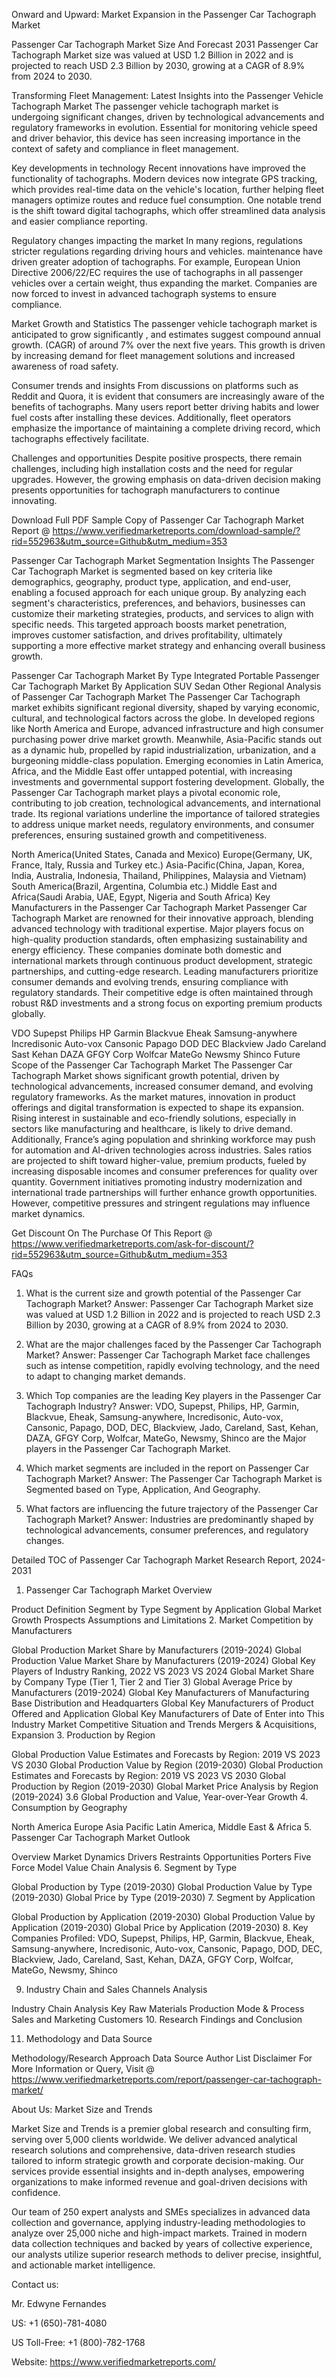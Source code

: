 Onward and Upward: Market Expansion in the Passenger Car Tachograph Market


Passenger Car Tachograph Market Size And Forecast 2031
Passenger Car Tachograph Market size was valued at USD 1.2 Billion in 2022 and is projected to reach USD 2.3 Billion by 2030, growing at a CAGR of 8.9% from 2024 to 2030.

Transforming Fleet Management: Latest Insights into the Passenger Vehicle Tachograph Market
The passenger vehicle tachograph market is undergoing significant changes, driven by technological advancements and regulatory frameworks in evolution. Essential for monitoring vehicle speed and driver behavior, this device has seen increasing importance in the context of safety and compliance in fleet management.

Key developments in technology
Recent innovations have improved the functionality of tachographs. Modern devices now integrate GPS tracking, which provides real-time data on the vehicle's location, further helping fleet managers optimize routes and reduce fuel consumption. One notable trend is the shift toward digital tachographs, which offer streamlined data analysis and easier compliance reporting.

Regulatory changes impacting the market
In many regions, regulations stricter regulations regarding driving hours and vehicles. maintenance have driven greater adoption of tachographs. For example, European Union Directive 2006/22/EC requires the use of tachographs in all passenger vehicles over a certain weight, thus expanding the market. Companies are now forced to invest in advanced tachograph systems to ensure compliance.

Market Growth and Statistics
The passenger vehicle tachograph market is anticipated to grow significantly , and estimates suggest compound annual growth. (CAGR) of around 7% over the next five years. This growth is driven by increasing demand for fleet management solutions and increased awareness of road safety.

Consumer trends and insights
From discussions on platforms such as Reddit and Quora, it is evident that consumers are increasingly aware of the benefits of tachographs. Many users report better driving habits and lower fuel costs after installing these devices. Additionally, fleet operators emphasize the importance of maintaining a complete driving record, which tachographs effectively facilitate.

Challenges and opportunities
Despite positive prospects, there remain challenges, including high installation costs and the need for regular upgrades. However, the growing emphasis on data-driven decision making presents opportunities for tachograph manufacturers to continue innovating.

Download Full PDF Sample Copy of Passenger Car Tachograph Market Report @ https://www.verifiedmarketreports.com/download-sample/?rid=552963&utm_source=Github&utm_medium=353

Passenger Car Tachograph Market Segmentation Insights
The Passenger Car Tachograph Market is segmented based on key criteria like demographics, geography, product type, application, and end-user, enabling a focused approach for each unique group. By analyzing each segment's characteristics, preferences, and behaviors, businesses can customize their marketing strategies, products, and services to align with specific needs. This targeted approach boosts market penetration, improves customer satisfaction, and drives profitability, ultimately supporting a more effective market strategy and enhancing overall business growth.

Passenger Car Tachograph Market By Type
Integrated
Portable
Passenger Car Tachograph Market By Application
SUV
Sedan
Other
Regional Analysis of Passenger Car Tachograph Market
The Passenger Car Tachograph market exhibits significant regional diversity, shaped by varying economic, cultural, and technological factors across the globe. In developed regions like North America and Europe, advanced infrastructure and high consumer purchasing power drive market growth. Meanwhile, Asia-Pacific stands out as a dynamic hub, propelled by rapid industrialization, urbanization, and a burgeoning middle-class population. Emerging economies in Latin America, Africa, and the Middle East offer untapped potential, with increasing investments and governmental support fostering development. Globally, the Passenger Car Tachograph market plays a pivotal economic role, contributing to job creation, technological advancements, and international trade. Its regional variations underline the importance of tailored strategies to address unique market needs, regulatory environments, and consumer preferences, ensuring sustained growth and competitiveness.

North America(United States, Canada and Mexico)
Europe(Germany, UK, France, Italy, Russia and Turkey etc.)
Asia-Pacific(China, Japan, Korea, India, Australia, Indonesia, Thailand, Philippines, Malaysia and Vietnam)
South America(Brazil, Argentina, Columbia etc.)
Middle East and Africa(Saudi Arabia, UAE, Egypt, Nigeria and South Africa)
Key Manufacturers in the Passenger Car Tachograph Market
Passenger Car Tachograph Market are renowned for their innovative approach, blending advanced technology with traditional expertise. Major players focus on high-quality production standards, often emphasizing sustainability and energy efficiency. These companies dominate both domestic and international markets through continuous product development, strategic partnerships, and cutting-edge research. Leading manufacturers prioritize consumer demands and evolving trends, ensuring compliance with regulatory standards. Their competitive edge is often maintained through robust R&D investments and a strong focus on exporting premium products globally.

VDO
Supepst
Philips
HP
Garmin
Blackvue
Eheak
Samsung-anywhere
Incredisonic
Auto-vox
Cansonic
Papago
DOD
DEC
Blackview
Jado
Careland
Sast
Kehan
DAZA
GFGY Corp
Wolfcar
MateGo
Newsmy
Shinco
Future Scope of the Passenger Car Tachograph Market
The Passenger Car Tachograph Market shows significant growth potential, driven by technological advancements, increased consumer demand, and evolving regulatory frameworks. As the market matures, innovation in product offerings and digital transformation is expected to shape its expansion. Rising interest in sustainable and eco-friendly solutions, especially in sectors like manufacturing and healthcare, is likely to drive demand. Additionally, France’s aging population and shrinking workforce may push for automation and AI-driven technologies across industries. Sales ratios are projected to shift toward higher-value, premium products, fueled by increasing disposable incomes and consumer preferences for quality over quantity. Government initiatives promoting industry modernization and international trade partnerships will further enhance growth opportunities. However, competitive pressures and stringent regulations may influence market dynamics.

Get Discount On The Purchase Of This Report @ https://www.verifiedmarketreports.com/ask-for-discount/?rid=552963&utm_source=Github&utm_medium=353

FAQs
1. What is the current size and growth potential of the Passenger Car Tachograph Market?
Answer: Passenger Car Tachograph Market size was valued at USD 1.2 Billion in 2022 and is projected to reach USD 2.3 Billion by 2030, growing at a CAGR of 8.9% from 2024 to 2030.

2. What are the major challenges faced by the Passenger Car Tachograph Market?
Answer: Passenger Car Tachograph Market face challenges such as intense competition, rapidly evolving technology, and the need to adapt to changing market demands.

3. Which Top companies are the leading Key players in the Passenger Car Tachograph Industry?
Answer: VDO, Supepst, Philips, HP, Garmin, Blackvue, Eheak, Samsung-anywhere, Incredisonic, Auto-vox, Cansonic, Papago, DOD, DEC, Blackview, Jado, Careland, Sast, Kehan, DAZA, GFGY Corp, Wolfcar, MateGo, Newsmy, Shinco are the Major players in the Passenger Car Tachograph Market.

4. Which market segments are included in the report on Passenger Car Tachograph Market?
Answer: The Passenger Car Tachograph Market is Segmented based on Type, Application, And Geography.

5. What factors are influencing the future trajectory of the Passenger Car Tachograph Market?
Answer: Industries are predominantly shaped by technological advancements, consumer preferences, and regulatory changes.

Detailed TOC of Passenger Car Tachograph Market Research Report, 2024-2031
1. Passenger Car Tachograph Market Overview

Product Definition
Segment by Type
Segment by Application
Global Market Growth Prospects
Assumptions and Limitations
2. Market Competition by Manufacturers

Global Production Market Share by Manufacturers (2019-2024)
Global Production Value Market Share by Manufacturers (2019-2024)
Global Key Players of Industry Ranking, 2022 VS 2023 VS 2024
Global Market Share by Company Type (Tier 1, Tier 2 and Tier 3)
Global Average Price by Manufacturers (2019-2024)
Global Key Manufacturers of Manufacturing Base Distribution and Headquarters
Global Key Manufacturers of Product Offered and Application
Global Key Manufacturers of Date of Enter into This Industry
Market Competitive Situation and Trends
Mergers & Acquisitions, Expansion
3. Production by Region

Global Production Value Estimates and Forecasts by Region: 2019 VS 2023 VS 2030
Global Production Value by Region (2019-2030)
Global Production Estimates and Forecasts by Region: 2019 VS 2023 VS 2030
Global Production by Region (2019-2030)
Global Market Price Analysis by Region (2019-2024) 3.6 Global Production and Value, Year-over-Year Growth
4. Consumption by Geography

North America
Europe
Asia Pacific
Latin America, Middle East & Africa
5. Passenger Car Tachograph Market Outlook

Overview
Market Dynamics
Drivers
Restraints
Opportunities
Porters Five Force Model
Value Chain Analysis 
6. Segment by Type

Global Production by Type (2019-2030)
Global Production Value by Type (2019-2030)
Global Price by Type (2019-2030)
7. Segment by Application

Global Production by Application (2019-2030)
Global Production Value by Application (2019-2030)
Global Price by Application (2019-2030)
8. Key Companies Profiled: VDO, Supepst, Philips, HP, Garmin, Blackvue, Eheak, Samsung-anywhere, Incredisonic, Auto-vox, Cansonic, Papago, DOD, DEC, Blackview, Jado, Careland, Sast, Kehan, DAZA, GFGY Corp, Wolfcar, MateGo, Newsmy, Shinco

9. Industry Chain and Sales Channels Analysis

Industry Chain Analysis
Key Raw Materials
Production Mode & Process
Sales and Marketing
Customers
10. Research Findings and Conclusion

11. Methodology and Data Source

Methodology/Research Approach
Data Source
Author List
Disclaimer
For More Information or Query, Visit @ https://www.verifiedmarketreports.com/report/passenger-car-tachograph-market/

About Us: Market Size and Trends

Market Size and Trends is a premier global research and consulting firm, serving over 5,000 clients worldwide. We deliver advanced analytical research solutions and comprehensive, data-driven research studies tailored to inform strategic growth and corporate decision-making. Our services provide essential insights and in-depth analyses, empowering organizations to make informed revenue and goal-driven decisions with confidence.

Our team of 250 expert analysts and SMEs specializes in advanced data collection and governance, applying industry-leading methodologies to analyze over 25,000 niche and high-impact markets. Trained in modern data collection techniques and backed by years of collective experience, our analysts utilize superior research methods to deliver precise, insightful, and actionable market intelligence.

Contact us:

Mr. Edwyne Fernandes

US: +1 (650)-781-4080

US Toll-Free: +1 (800)-782-1768

Website: https://www.verifiedmarketreports.com/
